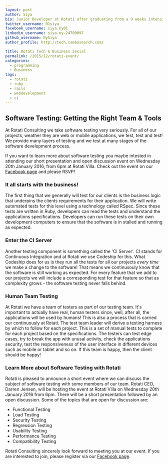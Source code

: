 ```yaml
---
layout: post
author: Siya
bio: Junior Developer at Rotati after graduating from a 9 weeks intensive Software Developer training program at DevBootstrap.
twitter_username: 01siya
facebook_username: siya.ny01
linkedin_username: siya-ny-24700097
github_username: NySiya
author_profile: http://tech.cambosearch.com/

title: Rotati Tech & Business Social
permalink: /2015/12/rotati-event/
categories:
  - programming
  - Business
tags:
  - rotati
  - ruby
  - rails
  - webdevelopment
  - ci
---
```


## **Software Testing: Getting the Right Team & Tools**

At Rotati Consulting we take software testing very seriously. For all of our projects, weather they are web or mobile applications, we test, test and test! We provide many layers of testing and we test at many stages of the software development process.

If you want to learn more about software testing you maybe intested in attending our short presentation and open discussion event on Wednesday 20th January 2016, from 6pm at Rotati Villa. Check out the event on our [Facebook page](https://www.facebook.com/events/1167059606656122/) and please RSVP!

### **It all starts with the business!**

The first thing that we generally will test for our clients is the business logic that underpins the clients requirements for their application. We will write automated tests for this level using a technology called RSpec. Since these tests are written in Ruby, developers can read the tests and understand the applications specifications. Developers can run these tests on their own development computers to ensure that the software is in stalled and running as expected.

### **Enter the CI Server**

Another testing component is something called the 'CI Server'. CI stands for Continuous Integration and at Rotati we use Codeship for this. What Codeship does for us is they run all the tests for all our projects _every time_ we make a change to the software! That means we continusouly know that the software is still working as expected. For every feature that we add to our projects we will include a corresponding test for that feature so that as complexity grows - the software testing never falls behind.

### **Human Team Testing**

At Rotati we have a team of testers as part of our testing team. It's important to actually have real, human testers since, well, after all, the applications will be used by humans! This is also a process that is carried our continuously at Rotati. The test team leader will derive a testing harness by which to follow for each project. This is a set of manual tests to complete for each project based on the specifications. The testers can test edge cases, try to break the app with unusal activity, check the applications security, test the responsiveness of the user interface in different devices such as mobile or tablet and so on. If this team is happy, then the client should be happy!

### **Learn More about Software Testing with Rotati**

Rotati is pleased to announce a short event where we can discuss the subject of software testing with some members of our team. Rotati CEO, Darren Jensen, will be hosting the event at Rotati Villa on Wednesday 20th January 2016 from 6pm. There will be a short presentation followed by an open discussion. Some of the topics that are open for discussion are:

  * Functional Testing
  * Load Testing
  * Security Testing
  * Regression Testing
  * Usability Testing
  * Performance Testing
  * Compatibility Testing

Rotati Consulting sincerely look forward to meeting you at our event. If you are interested to join, please register via our [Facebook page](https://www.facebook.com/events/1167059606656122/).
